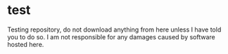# test
Testing repository, do not download anything from here unless I have told you to do so. I am not responsible for any damages caused by software hosted here.

